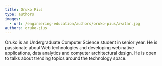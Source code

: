 ```yaml
---
title: Oruko Pius
type: authors
images:
  - url: /engineering-education/authors/oruko-pius/avatar.jpg
authors: oruko-pius
---
```

Oruko is an Undergraduate Computer Science student in senior year. He is passionate about Web technologies and developing web native applications, data analytics and computer architectural design. He is open to talks about trending topics around the technology space.
